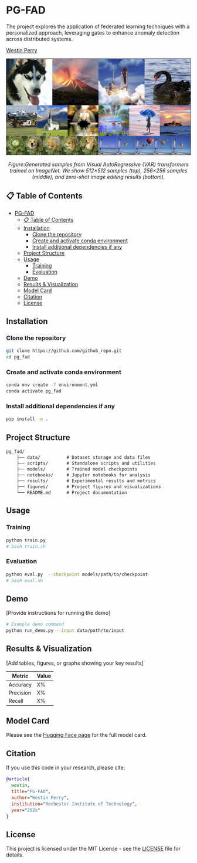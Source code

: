 # PG-FAD
The project explores the application of federated learning techniques with a personalized approach, leveraging gates to enhance anomaly detection across distributed systems.

<ins>[Westin Perry](mailto:wcp9372@g.rit.edu)</ins>

<div align="center">
<img src="figures/test.png" width="800px">
<p><i>Figure:Generated samples from Visual AutoRegressive (VAR) transformers trained on ImageNet. We show 512×512 samples (top), 256×256 samples (middle), and zero-shot image editing results (bottom).</i></p>
</div>
  
## 📋 Table of Contents
- [PG-FAD](#pg-fad)
  - [📋 Table of Contents](#-table-of-contents)
  - [Installation](#installation)
    - [Clone the repository](#clone-the-repository)
    - [Create and activate conda environment](#create-and-activate-conda-environment)
    - [Install additional dependencies if any](#install-additional-dependencies-if-any)
  - [Project Structure](#project-structure)
  - [Usage](#usage)
    - [Training](#training)
    - [Evaluation](#evaluation)
  - [Demo](#demo)
  - [Results \& Visualization](#results--visualization)
  - [Model Card](#model-card)
  - [Citation](#citation)
  - [License](#license)

## Installation
### Clone the repository
```bash
git clone https://github.com/github_repo.git
cd pg_fad
```
### Create and activate conda environment
```bash
conda env create -f environment.yml
conda activate pg_fad
```
### Install additional dependencies if any
```bash
pip install -e .
```

## Project Structure

```
pg_fad/
    ├── data/          # Dataset storage and data files
    ├── scripts/       # Standalone scripts and utilities
    ├── models/        # Trained model checkpoints
    ├── notebooks/     # Jupyter notebooks for analysis
    ├── results/       # Experimental results and metrics
    ├── figures/       # Project figures and visualizations
    └── README.md      # Project documentation
```

## Usage

### Training

```bash
python train.py
# bash train.sh
```

### Evaluation

```bash
python eval.py  --checkpoint models/path/to/checkpoint
# bash eval.sh
```

## Demo

[Provide instructions for running the demo]

```bash
# Example demo command
python run_demo.py --input data/path/to/input
```

## Results & Visualization

[Add tables, figures, or graphs showing your key results]

| Metric | Value |
|--------|-------|
| Accuracy | X% |
| Precision | X% |
| Recall | X% |

## Model Card
Please see the [Hugging Face page](https://huggingface.co/username/my-model)
for the full model card.

## Citation

If you use this code in your research, please cite:

```bibtex
@article{
  westin,
  title="PG-FAD",
  author="Westin Perry",
  institution="Rochester Institute of Technology",
  year="202x"
}
```

## License

This project is licensed under the MIT License - see the [LICENSE](LICENSE) file for details.
